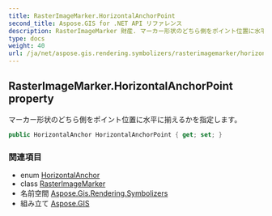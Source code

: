 ```yaml
---
title: RasterImageMarker.HorizontalAnchorPoint
second_title: Aspose.GIS for .NET API リファレンス
description: RasterImageMarker 財産. マーカー形状のどちら側をポイント位置に水平に揃えるかを指定します
type: docs
weight: 40
url: /ja/net/aspose.gis.rendering.symbolizers/rasterimagemarker/horizontalanchorpoint/
---
```

## RasterImageMarker.HorizontalAnchorPoint property

マーカー形状のどちら側をポイント位置に水平に揃えるかを指定します。

```csharp
public HorizontalAnchor HorizontalAnchorPoint { get; set; }
```

### 関連項目

* enum [HorizontalAnchor](../../horizontalanchor/)
* class [RasterImageMarker](../)
* 名前空間 [Aspose.Gis.Rendering.Symbolizers](../../rasterimagemarker/)
* 組み立て [Aspose.GIS](../../../)


